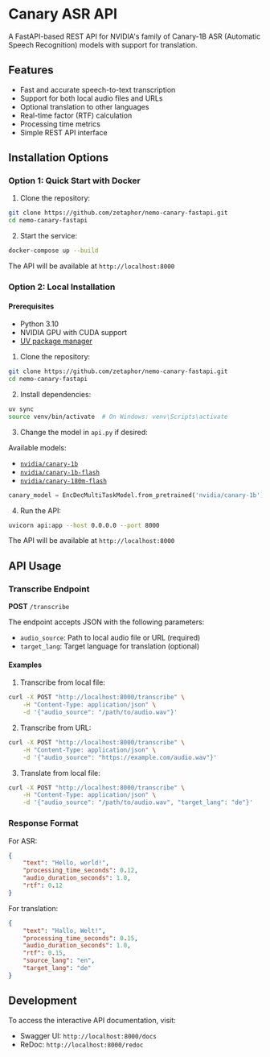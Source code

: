 # Canary ASR API

A FastAPI-based REST API for NVIDIA's family of Canary-1B ASR (Automatic Speech Recognition) models with support for translation.

## Features

- Fast and accurate speech-to-text transcription
- Support for both local audio files and URLs
- Optional translation to other languages
- Real-time factor (RTF) calculation
- Processing time metrics
- Simple REST API interface

## Installation Options

### Option 1: Quick Start with Docker

1. Clone the repository:
```bash
git clone https://github.com/zetaphor/nemo-canary-fastapi.git
cd nemo-canary-fastapi
```

2. Start the service:
```bash
docker-compose up --build
```

The API will be available at `http://localhost:8000`

### Option 2: Local Installation

#### Prerequisites
- Python 3.10
- NVIDIA GPU with CUDA support
- [UV package manager](https://github.com/astral-sh/uv)

1. Clone the repository:
```bash
git clone https://github.com/zetaphor/nemo-canary-fastapi.git
cd nemo-canary-fastapi
```

2. Install dependencies:
```bash
uv sync
source venv/bin/activate  # On Windows: venv\Scripts\activate
```

3. Change the model in `api.py` if desired:

Available models:
- [`nvidia/canary-1b`](https://huggingface.co/nvidia/canary-1b)
- [`nvidia/canary-1b-flash`](https://huggingface.co/nvidia/canary-1b-flash)
- [`nvidia/canary-180m-flash`](https://huggingface.co/nvidia/canary-180m-flash)

```python
canary_model = EncDecMultiTaskModel.from_pretrained('nvidia/canary-1b')
```

4. Run the API:
```bash
uvicorn api:app --host 0.0.0.0 --port 8000
```

The API will be available at `http://localhost:8000`

## API Usage

### Transcribe Endpoint

**POST** `/transcribe`

The endpoint accepts JSON with the following parameters:
- `audio_source`: Path to local audio file or URL (required)
- `target_lang`: Target language for translation (optional)

#### Examples

1. Transcribe from local file:
```bash
curl -X POST "http://localhost:8000/transcribe" \
    -H "Content-Type: application/json" \
    -d '{"audio_source": "/path/to/audio.wav"}'
```

2. Transcribe from URL:
```bash
curl -X POST "http://localhost:8000/transcribe" \
    -H "Content-Type: application/json" \
    -d '{"audio_source": "https://example.com/audio.wav"}'
```

3. Translate from local file:
```bash
curl -X POST "http://localhost:8000/transcribe" \
    -H "Content-Type: application/json" \
    -d '{"audio_source": "/path/to/audio.wav", "target_lang": "de"}'
```

### Response Format

For ASR:
```json
{
    "text": "Hello, world!",
    "processing_time_seconds": 0.12,
    "audio_duration_seconds": 1.0,
    "rtf": 0.12
}
```

For translation:
```json
{
    "text": "Hallo, Welt!",
    "processing_time_seconds": 0.15,
    "audio_duration_seconds": 1.0,
    "rtf": 0.15,
    "source_lang": "en",
    "target_lang": "de"
}
```

## Development

To access the interactive API documentation, visit:
- Swagger UI: `http://localhost:8000/docs`
- ReDoc: `http://localhost:8000/redoc`
